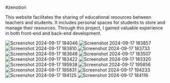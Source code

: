 #zenotion


This website facilitates the sharing of educational resources between teachers and students. It includes personal spaces for students to store and manage their resources. Through this project, I gained valuable experience in both front-end and back-end development.


![Screenshot 2024-09-17 184046](https://github.com/user-attachments/assets/09f09c50-cb93-43fe-9cad-7469b2a66597)
![Screenshot 2024-09-17 183857](https://github.com/user-attachments/assets/81741b52-0b08-4b20-85c4-c31d11c60e5d)
![Screenshot 2024-09-17 183810](https://github.com/user-attachments/assets/4dd68378-0ec1-4fec-ace2-40d897a7c126)
![Screenshot 2024-09-17 183733](https://github.com/user-attachments/assets/1d652f24-b518-438d-8d5b-455bdc4c9e1b)
![Screenshot 2024-09-17 183648](https://github.com/user-attachments/assets/9d63df3f-4043-4fc5-af37-8d82994819e6)
![Screenshot 2024-09-17 183507](https://github.com/user-attachments/assets/ea50e533-c7f0-4935-a269-af0d26751b8c)
![Screenshot 2024-09-17 183422](https://github.com/user-attachments/assets/5519c4b7-b3e7-4e55-9c2c-b75979bbf838)
![Screenshot 2024-09-17 183320](https://github.com/user-attachments/assets/0db29261-d551-4648-ace8-6661ecad003c)
![Screenshot 2024-09-17 195938](https://github.com/user-attachments/assets/7a6cd8b0-b3d6-431e-94c0-1831bf7acb02)
![Screenshot 2024-09-17 195856](https://github.com/user-attachments/assets/2e065bc9-d1e7-44dc-acdd-627e75075e98)
![Screenshot 2024-09-17 195831](https://github.com/user-attachments/assets/8e2d0ded-1ba7-49ff-9127-0745044b923b)
![Screenshot 2024-09-17 194233](https://github.com/user-attachments/assets/e99bd713-5070-4426-a4c3-a388a9a26d6f)
![Screenshot 2024-09-17 194125](https://github.com/user-attachments/assets/79d5afe0-b617-4609-9fe5-44ade1a2d7b9)
![Screenshot 2024-09-17 184116](https://github.com/user-attachments/assets/7f89e9eb-c251-4664-9a5f-844d0cb7fe8a)
